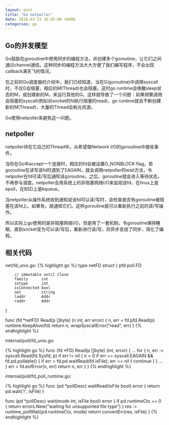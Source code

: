 ```yaml
---
layout: post
title: "Go netpoller"
date: 2018-03-31 16:45:00 +0800
categories: go
---
```

## Go的并发模型
Go鼓励在goroutine中使用同步的编程方法，并创建多个goroutine，让它们之间通过channel通信。这种同步的编程方法大大方便了我们编写程序，不会出现callback满天飞的情况。

在之前的Go调度器的介绍中，我们已经知道，当在G(goroutine)中调用syscall时，不仅G会阻塞，相应的M(Thread)也会阻塞。这时go runtime会唤醒sleep状态的M，或创建新的M，来运行其他的G。这样就导致了一个问题：如果频繁调用会阻塞的syscall(例如对socket的fd执行阻塞的read)，go runtime就会不断创建新的M(Thread)，大量的Thread会耗光资源。

Go使用netpoller来避免这一问题。

## netpoller
netpoller待在它自己的Thread中，从希望做Network I/O的goroutine中接收事件。

当你在Go中accept一个连接时，相应的fd会被设置O_NONBLOCK flag。若goroutine在读写该fd时遇到了EAGAIN，就会调用netpoller的wait方法，令netpoller在fd可读/写后通知该goroutine。之后，goroutine就会进入等待状态，不再参与调度。netpoller会用系统上的非阻塞网络I/O来监视该fd，在linux上是epoll，在BSD上是kqueue。

当netpoller从操作系统收到通知说该fd可以读/写时，会检查是否有goroutine被阻塞在该fd上。如果有，就通知它们。这样goroutine就可以重新执行之前的读/写操作。

所以实际上go使用的是非阻塞网络I/O，但是用了一套机制，令goroutine保持睡眠，直到socket变为可以读/写后，重新进行读/写。将异步变成了同步，简化了编程。

## 相关代码
net/fd_unix.go:
{% highlight go %}
type netFD struct {
        pfd poll.FD

        // immutable until Close
        family      int
        sotype      int
        isConnected bool
        net         string
        laddr       Addr
        raddr       Addr
}

func (fd *netFD) Read(p []byte) (n int, err error) {
    	n, err = fd.pfd.Read(p)
    	runtime.KeepAlive(fd)
    	return n, wrapSyscallError("read", err)
}
{% endhighlight %}

internal/poll/fd_unix.go:

{% highlight go %}
func (fd *FD) Read(p []byte) (int, error) {
        ...
        for {
                n, err := syscall.Read(fd.Sysfd, p)
                if err != nil {
                        n = 0 
                        if err == syscall.EAGAIN && fd.pd.pollable() {
                                if err = fd.pd.waitRead(fd.isFile); err == nil {
                                        continue
                                }
                        }
                        ...
                }
                err = fd.eofError(n, err)
                return n, err 
        }
}
{% endhighlight %}

internal/poll/fd_poll_runtime.go:

{% highlight go %}
func (pd *pollDesc) waitRead(isFile bool) error {
        return pd.wait('r', isFile)
}

func (pd *pollDesc) wait(mode int, isFile bool) error {
        if pd.runtimeCtx == 0 { 
                return errors.New("waiting for unsupported file type")
        }
        res := runtime_pollWait(pd.runtimeCtx, mode)
        return convertErr(res, isFile)
}
{% endhighlight %}
